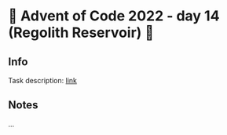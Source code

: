 # 🎄 Advent of Code 2022 - day 14 (Regolith Reservoir) 🎄

## Info

Task description: [link](https://adventofcode.com/2022/day/14)

## Notes

...
